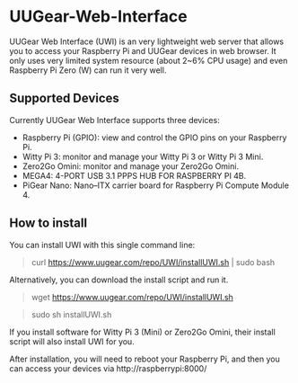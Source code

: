 # UUGear-Web-Interface
UUGear Web Interface (UWI) is an very lightweight web server that allows you to access your Raspberry Pi and UUGear devices in web browser. It only uses very limited system resource (about 2~6% CPU usage) and even Raspberry Pi Zero (W) can run it very well.

## Supported Devices
Currently UUGear Web Interface supports three devices:
- Raspberry Pi (GPIO): view and control the GPIO pins on your Raspberry Pi.
- Witty Pi 3: monitor and manage your Witty Pi 3 or Witty Pi 3 Mini.
- Zero2Go Omini: monitor and manage your Zero2Go Omini.
- MEGA4: 4-PORT USB 3.1 PPPS HUB FOR RASPBERRY PI 4B.
- PiGear Nano: Nano–ITX carrier board for Raspberry Pi Compute Module 4. 

## How to install
You can install UWI with this single command line:
> curl https://www.uugear.com/repo/UWI/installUWI.sh | sudo bash

Alternatively, you can download the install script and run it.
> wget https://www.uugear.com/repo/UWI/installUWI.sh

> sudo sh installUWI.sh

If you install software for Witty Pi 3 (Mini) or Zero2Go Omini, their install script will also install UWI for you.

After installation, you will need to reboot your Raspberry Pi, and then you can access your devices via http://raspberrypi:8000/
